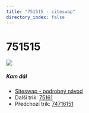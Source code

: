 ```yaml
---
title: "751515 - siteswap"
directory_index: false
---
```


# 751515

![](/animace/siteswap/751515.gif)

##### Kam dál

- [Siteswap - podrobný návod](/siteswap.html "Podrobné vysvětlení siteswapů..")
- Další trik: [75161](75161.html "Siteswap 75161")
- Předchozí trik: [74716151](74716151.html "Siteswap 74716151")

